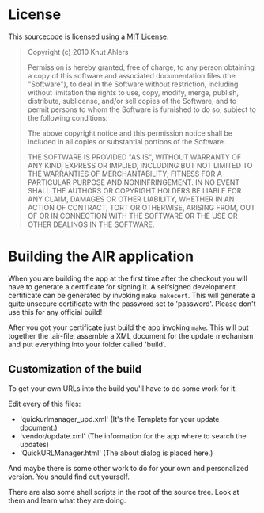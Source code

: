 # License #
This sourcecode is licensed using a [MIT License](http://creativecommons.org/licenses/MIT/ "MIT License Deed").

> Copyright (c) 2010 Knut Ahlers 
> 
> Permission is hereby granted, free of charge, to any person obtaining a copy
> of this software and associated documentation files (the "Software"), to deal
> in the Software without restriction, including without limitation the rights
> to use, copy, modify, merge, publish, distribute, sublicense, and/or sell
> copies of the Software, and to permit persons to whom the Software is
> furnished to do so, subject to the following conditions:
>
> The above copyright notice and this permission notice shall be included in
> all copies or substantial portions of the Software.
>
> THE SOFTWARE IS PROVIDED "AS IS", WITHOUT WARRANTY OF ANY KIND, EXPRESS OR
> IMPLIED, INCLUDING BUT NOT LIMITED TO THE WARRANTIES OF MERCHANTABILITY,
> FITNESS FOR A PARTICULAR PURPOSE AND NONINFRINGEMENT. IN NO EVENT SHALL THE
> AUTHORS OR COPYRIGHT HOLDERS BE LIABLE FOR ANY CLAIM, DAMAGES OR OTHER
> LIABILITY, WHETHER IN AN ACTION OF CONTRACT, TORT OR OTHERWISE, ARISING FROM,
> OUT OF OR IN CONNECTION WITH THE SOFTWARE OR THE USE OR OTHER DEALINGS IN
> THE SOFTWARE.

# Building the AIR application #

When you are building the app at the first time after the checkout you will
have to generate a certificate for signing it. A selfsigned development 
certificate can be generated by invoking `make makecert`. This will generate
a quite unsecure certificate with the password set to 'password'. Please don't 
use this for any official build!

After you got your certificate just build the app invoking `make`. This will 
put together the .air-file, assemble a XML document for the update mechanism
and put everything into your folder called 'build'.

## Customization of the build ##

To get your own URLs into the build you'll have to do some work for it:

Edit every of this files:
* 'quickurlmanager_upd.xml' (It's the Template for your update document.)
* 'vendor/update.xml' (The information for the app where to search the 
	updates)
* 'QuickURLManager.html' (The about dialog is placed here.)

And maybe there is some other work to do for your own and personalized 
version. You should find out yourself.

There are also some shell scripts in the root of the source tree. Look at them
and learn what they are doing.

